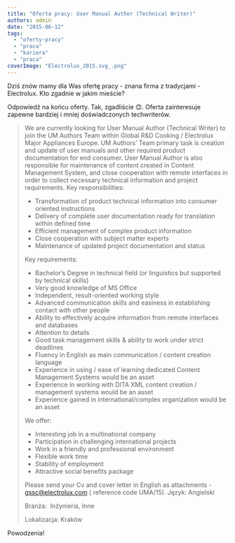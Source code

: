 ```yaml
---
title: "Oferta pracy: User Manual Author (Technical Writer)"
authors: admin
date: "2015-06-12"
tags:
  - "oferty-pracy"
  - "praca"
  - "kariera"
  - "praca"
coverImage: "Electrolux_2015.svg_.png"
---
```


Dziś znów mamy dla Was ofertę pracy - znana firma z tradycjami - Electrolux. Kto
zgadnie w jakim mieście?

Odpowiedź na końcu oferty. Tak, zgadliście 😊. Oferta zainteresuje zapewne
bardziej i mniej doświadczonych techwriterów.

> We are currently looking for User Manual Author (Technical Writer) to join the
> UM Authors Team within Global R&D Cooking / Electrolux Major Appliances
> Europe. UM Authors’ Team primary task is creation and update of user manuals
> and other required product documentation for end consumer. User Manual Author
> is also responsible for maintenance of content created in Content Management
> System, and close cooperation with remote interfaces in order to collect
> necessary technical information and project requirements. Key
> responsibilities:
>
> - Transformation of product technical information into consumer oriented
>   instructions
> - Delivery of complete user documentation ready for translation within defined
>   time
> - Efficient management of complex product information
> - Close cooperation with subject matter experts
> - Maintenance of updated project documentation and status
>
> Key requirements:
>
> - Bachelor’s Degree in technical field (or linguistics but supported by
>   technical skills)
> - Very good knowledge of MS Office
> - Independent, result-oriented working style
> - Advanced communication skills and easiness in establishing contact with
>   other people
> - Ability to effectively acquire information from remote interfaces and
>   databases
> - Attention to details
> - Good task management skills & ability to work under strict deadlines
> - Fluency in English as main communication / content creation language
> - Experience in using / ease of learning dedicated Content Management Systems
>   would be an asset
> - Experience in working with DITA XML content creation / management systems
>   would be an asset
> - Experience gained in international/complex organization would be an asset
>
> We offer:
>
> - Interesting job in a multinational company
> - Participation in challenging international projects
> - Work in a friendly and professional environment
> - Flexible work time
> - Stability of employment
> - Attractive social benefits package
>
> Please send your Cv and cover letter in English as attachments -
> gssc@electrolux.com ( reference code UMA/15). Język: Angielski
>
> Branża:  Inżynieria, Inne
>
> Lokalizacja: Kraków

Powodzenia!
